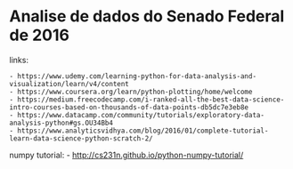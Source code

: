 # Analise de dados do Senado Federal de 2016

links:

    - https://www.udemy.com/learning-python-for-data-analysis-and-visualization/learn/v4/content
    - https://www.coursera.org/learn/python-plotting/home/welcome
    - https://medium.freecodecamp.com/i-ranked-all-the-best-data-science-intro-courses-based-on-thousands-of-data-points-db5dc7e3eb8e
    - https://www.datacamp.com/community/tutorials/exploratory-data-analysis-python#gs.OU34Bb4
    - https://www.analyticsvidhya.com/blog/2016/01/complete-tutorial-learn-data-science-python-scratch-2/

numpy tutorial:
    - http://cs231n.github.io/python-numpy-tutorial/
